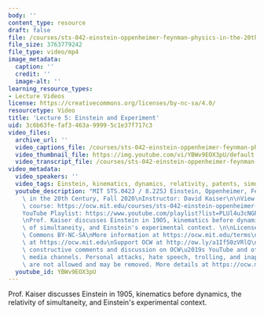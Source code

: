 ```yaml
---
body: ''
content_type: resource
draft: false
file: /courses/sts-042-einstein-oppenheimer-feynman-physics-in-the-20th-century-fall-2020/ocw_8225_sts042_lecture05_2020sep21_360p_16_9.mp4
file_size: 3763779242
file_type: video/mp4
image_metadata:
  caption: ''
  credit: ''
  image-alt: ''
learning_resource_types:
- Lecture Videos
license: https://creativecommons.org/licenses/by-nc-sa/4.0/
resourcetype: Video
title: 'Lecture 5: Einstein and Experiment'
uid: 3c6b63fe-faf3-463a-9999-5c1e37f717c3
video_files:
  archive_url: ''
  video_captions_file: /courses/sts-042-einstein-oppenheimer-feynman-physics-in-the-20th-century-fall-2020/1JxBFY0zLNJhmaU5qYAUY9jVXNFCtVajC_transcript.webvtt
  video_thumbnail_file: https://img.youtube.com/vi/YBWv9EOX3pU/default.jpg
  video_transcript_file: /courses/sts-042-einstein-oppenheimer-feynman-physics-in-the-20th-century-fall-2020/1JxBFY0zLNJhmaU5qYAUY9jVXNFCtVajC_transcript.pdf
video_metadata:
  video_speakers: ''
  video_tags: Einstein, kinematics, dynamics, relativity, patents, simultaneity, experiments
  youtube_description: "MIT STS.042J / 8.225J Einstein, Oppenheimer, Feynman: Physics\
    \ in the 20th Century, Fall 2020\nInstructor: David Kaiser\n\nView the complete\
    \ course: https://ocw.mit.edu/courses/sts-042-einstein-oppenheimer-feynman-physics-in-the-20th-century-fall-2020\n\
    YouTube Playlist: https://www.youtube.com/playlist?list=PLUl4u3cNGP63bAfjGas3TuA4ZCPUtN6Xf\n\
    \nProf. Kaiser discusses Einstein in 1905, kinematics before dynamics, the relativity\
    \ of simultaneity, and Einstein's experimental context. \n\nLicense: Creative\
    \ Commons BY-NC-SA\nMore information at https://ocw.mit.edu/terms\nMore courses\
    \ at https://ocw.mit.edu\nSupport OCW at http://ow.ly/a1If50zVRlQ\n\nWe encourage\
    \ constructive comments and discussion on OCW\u2019s YouTube and other social\
    \ media channels. Personal attacks, hate speech, trolling, and inappropriate comments\
    \ are not allowed and may be removed. More details at https://ocw.mit.edu/comments."
  youtube_id: YBWv9EOX3pU
---
```

Prof. Kaiser discusses Einstein in 1905, kinematics before dynamics, the relativity of simultaneity, and Einstein's experimental context.